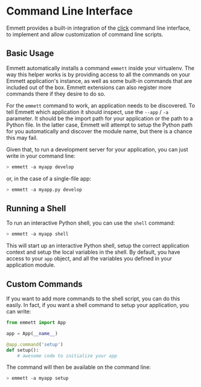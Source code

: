 Command Line Interface
======================

Emmett provides a built-in integration of the [click](http://click.pocoo.org)
command line interface, to implement and allow customization of command line scripts.

Basic Usage
-----------

Emmett automatically installs a command `emmett` inside your virtualenv. The way
this helper works is by providing access to all the commands on your Emmett
application's instance, as well as some built-in commands that are included
out of the box. Emmett extensions can also register more commands there if they
desire to do so.

For the `emmett` command to work, an application needs to be discovered. To tell
Emmett which application it should inspect, use the `--app` / `-a` parameter.
It should be the import path for your application or the path to a Python file.
In the latter case, Emmett will attempt to setup the Python path for you automatically
and discover the module name, but there is a chance this may fail.

Given that, to run a development server for your application, you can just write
in your command line:

```bash
> emmett -a myapp develop
```

or, in the case of a single-file app:

```bash
> emmett -a myapp.py develop
```

Running a Shell
---------------

To run an interactive Python shell, you can use the `shell` command:

```bash
> emmett -a myapp shell
```

This will start up an interactive Python shell, setup the correct application
context and setup the local variables in the shell. By default, you have access
to your `app` object, and all the variables you defined in your application module.

Custom Commands
---------------

If you want to add more commands to the shell script, you can do this easily.
In fact, if you want a shell command to setup your application, you can write:

```python
from emmett import App

app = App(__name__)

@app.command('setup')
def setup():
    # awesome code to initialize your app
```

The command will then be available on the command line:

```bash
> emmett -a myapp setup
```
